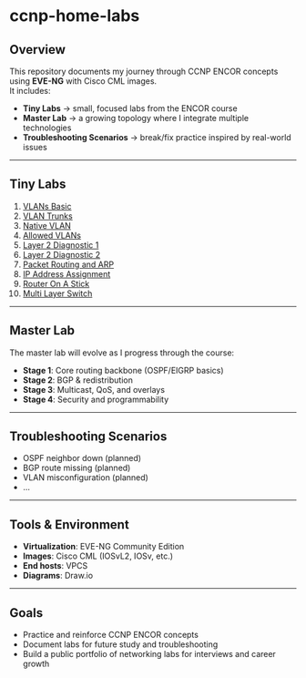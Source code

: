 # ccnp-home-labs

## Overview
This repository documents my journey through CCNP ENCOR concepts using **EVE-NG** with Cisco CML images.  
It includes:  
- **Tiny Labs** → small, focused labs from the ENCOR course  
- **Master Lab** → a growing topology where I integrate multiple technologies  
- **Troubleshooting Scenarios** → break/fix practice inspired by real-world issues  

---

## Tiny Labs
1. [VLANs Basic](tiny-labs/01-vlans-basic)  
2. [VLAN Trunks](tiny-labs/02-vlans-trunk/)  
3. [Native VLAN](tiny-labs/03-native-vlan/)    
4. [Allowed VLANs](tiny-labs/04-allowed-vlans/)    
5. [Layer 2 Diagnostic 1](tiny-labs/05-layer2-diagnostic1/)    
6. [Layer 2 Diagnostic 2](tiny-labs/06-layer2-diagnostic2/)    
7. [Packet Routing and ARP](tiny-labs/07-packet-routing/)    
8. [IP Address Assignment](tiny-labs/08-ip-address-assignment/)    
9. [Router On A Stick](tiny-labs/09-router-on-a-stick/)    
10. [Multi Layer Switch](tiny-labs/10-multi-layer-switch/)    

---

## Master Lab
The master lab will evolve as I progress through the course:  

- **Stage 1**: Core routing backbone (OSPF/EIGRP basics)  
- **Stage 2**: BGP & redistribution  
- **Stage 3**: Multicast, QoS, and overlays  
- **Stage 4**: Security and programmability  

---

## Troubleshooting Scenarios
- OSPF neighbor down (planned)  
- BGP route missing (planned)  
- VLAN misconfiguration (planned)  
- ...  

---

## Tools & Environment
- **Virtualization**: EVE-NG Community Edition  
- **Images**: Cisco CML (IOSvL2, IOSv, etc.)  
- **End hosts**: VPCS  
- **Diagrams**: Draw.io  

---

## Goals
- Practice and reinforce CCNP ENCOR concepts  
- Document labs for future study and troubleshooting  
- Build a public portfolio of networking labs for interviews and career growth  
